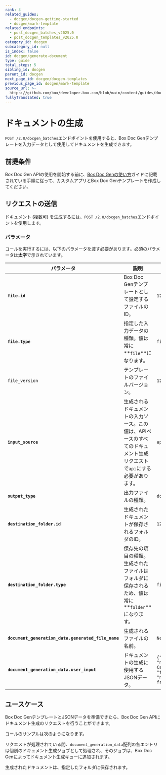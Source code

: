```yaml
---
rank: 3
related_guides:
  - docgen/docgen-getting-started
  - docgen/mark-template
related_endpoints:
  - post_docgen_batches_v2025.0
  - post_docgen_templates_v2025.0
category_id: docgen
subcategory_id: null
is_index: false
id: docgen/generate-document
type: guide
total_steps: 5
sibling_id: docgen
parent_id: docgen
next_page_id: docgen/docgen-templates
previous_page_id: docgen/mark-template
source_url: >-
  https://github.com/box/developer.box.com/blob/main/content/guides/docgen/generate-document.md
fullyTranslated: true
---
```

# ドキュメントの生成

`POST /2.0/docgen_batches`エンドポイントを使用すると、Box Doc Genテンプレートを入力データとして使用してドキュメントを生成できます。

## 前提条件

Box Doc Gen APIの使用を開始する前に、[Box Doc Genの使い方][docgen-prerequisites]ガイドに記載されている手順に従って、カスタムアプリとBox Doc Genテンプレートを作成してください。

## リクエストの送信

ドキュメント (複数可) を生成するには、`POST /2.0/docgen_batches`エンドポイントを使用します。

### パラメータ

コールを実行するには、以下のパラメータを渡す必要があります。必須のパラメータは**太字**で示されています。

| パラメータ                                              | 説明                                                               | 例                                                            |
| -------------------------------------------------- | ---------------------------------------------------------------- | ------------------------------------------------------------ |
| **`file.id`**                                      | Box Doc Genテンプレートとして設定するファイルのID。                                 | `12345678`                                                   |
| **`file.type`**                                    | 指定した入力データの種類。値は常に**`file`**になります。                                | `file`                                                       |
| `file_version`                                     | テンプレートのファイルバージョン。                                                | `12345`                                                      |
| **`input_source`**                                 | 生成されるドキュメントの入力ソース。この値は、APIベースのすべてのドキュメント生成リクエストで`api`にする必要があります。 | `api`                                                        |
| **`output_type`**                                  | 出力ファイルの種類。                                                       | `docx`                                                       |
| **`destination_folder.id`**                        | 生成されたドキュメントが保存されるフォルダのID。                                        | `12345678`                                                   |
| **`destination_folder.type`**                      | 保存先の項目の種類。生成されたファイルはフォルダに保存されるため、値は常に**`folder`**になります。          | `file`                                                       |
| **`document_generation_data.generated_file_name`** | 生成されるファイルの名前。                                                    | `New_Template`                                               |
| **`document_generation_data.user_input`**          | ドキュメントの生成に使用するJSONデータ。                                           | `{"id": 2, "name": "Ink  Cartridge", "type": "non-fragile"}` |

## ユースケース

Box Doc GenテンプレートとJSONデータを準備できたら、Box Doc Gen APIにドキュメント生成のリクエストを行うことができます。

コールのサンプルは次のようになります。

<Samples id="post_docgen_batches_v2025.0">

</Samples>

リクエストが処理されている間、`document_generation_data`配列の各エントリは個別のドキュメント生成ジョブとして処理され、そのジョブは、Box Doc Genによってドキュメント生成キューに追加されます。

生成されたドキュメントは、指定したフォルダに保存されます。

[docgen-prerequisites]: g://docgen/docgen-getting-started
